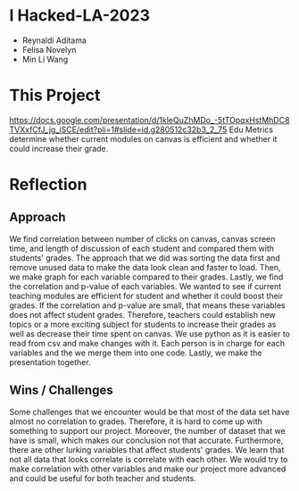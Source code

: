 # I Hacked-LA-2023

- Reynaldi Aditama
- Felisa Novelyn
- Min Li Wang

# This Project
https://docs.google.com/presentation/d/1kleQuZhMDo_-5tTOpqxHstMhDC8TVXxfCfJ_jg_iSCE/edit?pli=1#slide=id.g280512c32b3_2_75 
Edu Metrics determine whether current modules on canvas is efficient and whether it could increase their grade.

# Reflection
## Approach
We find correlation between number of clicks on canvas, canvas screen time, and length of discussion of each student and compared them with students' grades.
The approach that we did was sorting the data first and remove unused data to make the data look clean and faster to load. Then, we make graph for each variable compared to their grades. Lastly, we find the correlation and p-value of each variables.
We wanted to see if current teaching modules are efficient for student and whether it could boost their grades. If the correlation and p-value are small, that means these variables does not affect student grades. Therefore, teachers could establish new topics or a more exciting subject for students to increase their grades as well as decrease their time spent on canvas.
We use python as it is easier to read from csv and make changes with it.
Each person is in charge for each variables and the we merge them into one code. Lastly, we make the presentation together.

## Wins / Challenges
Some challenges that we encounter would be that most of the data set have almost no correlation to grades. Therefore, it is hard to come up with something to support our project. Moreover, the number of dataset that we have is small, which makes our conclusion not that accurate. Furthermore, there are other lurking variables that affect students' grades.
We learn that not all data that looks correlate is correlate with each other.
We would try to make correlation with other variables and make our project more advanced and could be useful for both teacher and students.

